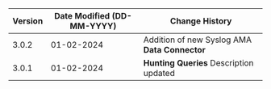 | **Version** | **Date Modified (DD-MM-YYYY)** | **Change History**                                                 |
|-------------|--------------------------------|--------------------------------------------------------------------|
| 3.0.2       | 01-02-2024                     |  Addition of new Syslog AMA **Data Connector**                     |
| 3.0.1       | 01-02-2024                     |  **Hunting Queries** Description updated                           |                                                                                                                                 
